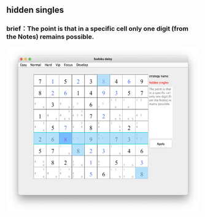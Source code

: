 ## hidden singles    
### brief：The point is that in a specific cell only one digit (from the Notes) remains possible.     
<img src="picture/hidden_singles_EN.png" width="550" height="430" >